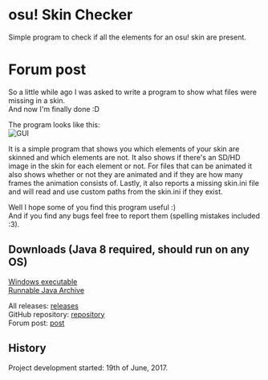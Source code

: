 # osu! Skin Checker
Simple program to check if all the elements for an osu! skin are present.

# Forum post
So a little while ago I was asked to write a program to show what files were missing in a skin.<br>
And now I'm finally done :D

The program looks like this:<br>
![GUI](http://i.imgur.com/nl4BECV.png)

It is a simple program that shows you which elements of your skin are skinned and which elements are not. It also shows if there's an SD/HD image in the skin for each element or not. For files that can be animated it also shows whether or not they are animated and if they are how many frames the animation consists of. Lastly, it also reports a missing skin.ini file and will read and use custom paths from the skin.ini if they exist.

Well I hope some of you find this program useful :)<br>
And if you find any bugs feel free to report them (spelling mistakes included :3).

## Downloads (Java 8 required, should run on any OS)<br>
[Windows executable](https://github.com/RoanH/osuSkinChecker/releases/download/v1.9/SkinChecker-v1.9.exe)<br>
[Runnable Java Archive](https://github.com/RoanH/osuSkinChecker/releases/download/v1.9/SkinChecker-v1.9.jar)

All releases: [releases](https://github.com/RoanH/osuSkinChecker/releases)<br>
GitHub repository: [repository](https://github.com/RoanH/osuSkinChecker]SkinChecker)<br>
Forum post: [post](https://osu.ppy.sh/community/forums/topics/617168)

## History
Project development started: 19th of June, 2017.
